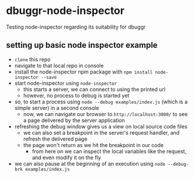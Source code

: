 # dbuggr-node-inspector
Testing node-inspector regarding its suitability for dbuggr

## setting up basic node inspector example
- `clone` this repo
- navigate to that local repo in console
- install the node-inspector npm package with `npm install node-inspector --save`
- start node-inspector using `node-inspector`
  - this starts a server, we can connect to using the printed url
  - however, no process to debug is started yet
- so, to start a process using `node --debug examples/index.js` (which is a simple server) in a second console
  - now, we can navigate our browser to `http://localhost:3000/` to see a page delivered by the server application
- refreshing the debug window gives us a view on local source code files
  - we can also set a breakpoint in the server's request handler, and refresh the delivered page
  - the page won't return as we hit the breakpoint in our code
    - from here on we can inspect the local variables like the request, and even modify it on the fly
- we can also pause at the beginning of an execution using `node --debug-brk examples/index.js`
